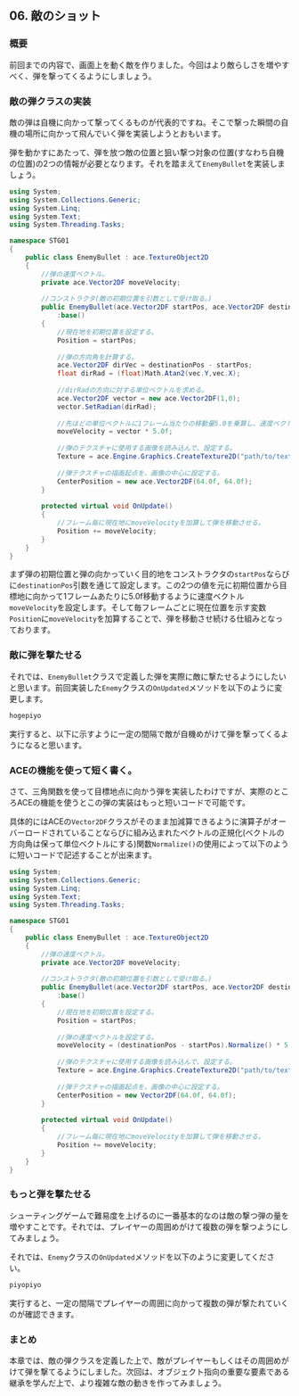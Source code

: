 ## 06. 敵のショット

### 概要

前回までの内容で、画面上を動く敵を作りました。今回はより敵らしさを増やすべく、弾を撃ってくるようにしましょう。

### 敵の弾クラスの実装

敵の弾は自機に向かって撃ってくるものが代表的ですね。そこで撃った瞬間の自機の場所に向かって飛んでいく弾を実装しようとおもいます。

弾を動かすにあたって、弾を放つ敵の位置と狙い撃つ対象の位置(すなわち自機の位置)の2つの情報が必要となります。それを踏まえて```EnemyBullet```を実装しましょう。


```C#
using System;
using System.Collections.Generic;
using System.Linq;
using System.Text;
using System.Threading.Tasks;

namespace STG01
{
	public class EnemyBullet : ace.TextureObject2D
	{
		//弾の速度ベクトル。
		private ace.Vector2DF moveVelocity;
		
		//コンストラクタ(敵の初期位置を引数として受け取る。)
		public EnemyBullet(ace.Vector2DF startPos, ace.Vector2DF destinationPos)
			:base()
		{
			//現在地を初期位置を設定する。
			Position = startPos;
			
			//弾の方向角を計算する。
			ace.Vector2DF dirVec = destinationPos - startPos;
			float dirRad = (float)Math.Atan2(vec.Y,vec.X);
			
			//dirRadの方向に対する単位ベクトルを求める。
			ace.Vector2DF vector = new ace.Vector2DF(1,0);
			vector.SetRadian(dirRad);
			
			//先ほどの単位ベクトルに1フレーム当たりの移動量5.0を乗算し、速度ベクトルとする。
			moveVelocity = vector * 5.0f;
			
			//弾のテクスチャに使用する画像を読み込んで、設定する。
			Texture = ace.Engine.Graphics.CreateTexture2D("path/to/texture");
			
			//弾テクスチャの描画起点を、画像の中心に設定する。
			CenterPosition = new ace.Vector2DF(64.0f, 64.0f);
		}
		
		protected virtual void OnUpdate()
		{
			//フレーム毎に現在地にmoveVelocityを加算して弾を移動させる。
			Position += moveVelocity;
		}
	}
}
```

まず弾の初期位置と弾の向かっていく目的地をコンストラクタの```startPos```ならびに```destinationPos```引数を通じて設定します。この2つの値を元に初期位置から目標地に向かって1フレームあたりに5.0f移動するように速度ベクトル```moveVelocity```を設定します。そして毎フレームごとに現在位置を示す変数```Position```に```moveVelocity```を加算することで、弾を移動させ続ける仕組みとなっております。

### 敵に弾を撃たせる

それでは、```EnemyBullet```クラスで定義した弾を実際に敵に撃たせるようにしたいと思います。前回実装した```Enemy```クラスの```OnUpdated```メソッドを以下のように変更します。

```C#
hogepiyo
```

実行すると、以下に示すように一定の間隔で敵が自機めがけて弾を撃ってくるようになると思います。

### ACEの機能を使って短く書く。

さて、三角関数を使って目標地点に向かう弾を実装したわけですが、実際のところACEの機能を使うとこの弾の実装はもっと短いコードで可能です。

具体的にはACEの```Vector2DF```クラスがそのまま加減算できるように演算子がオーバーロードされていることならびに組み込まれたベクトルの正規化(ベクトルの方向角は保って単位ベクトルにする)関数```Normalize()```の使用によって以下のように短いコードで記述することが出来ます。

```C#
using System;
using System.Collections.Generic;
using System.Linq;
using System.Text;
using System.Threading.Tasks;

namespace STG01
{
	public class EnemyBullet : ace.TextureObject2D
	{
		//弾の速度ベクトル。
		private ace.Vector2DF moveVelocity;
		
		//コンストラクタ(敵の初期位置を引数として受け取る。)
		public EnemyBullet(ace.Vector2DF startPos, ace.Vector2DF destinationPos)
			:base()
		{
			//現在地を初期位置を設定する。
			Position = startPos;
			
			//弾の速度ベクトルを設定する。
			moveVelocity = (destinationPos - startPos).Normalize() * 5.0f;
			
			//弾のテクスチャに使用する画像を読み込んで、設定する。
			Texture = ace.Engine.Graphics.CreateTexture2D("path/to/texture");
			
			//弾テクスチャの描画起点を、画像の中心に設定する。
			CenterPosition = new Vector2DF(64.0f, 64.0f);
		}
		
		protected virtual void OnUpdate()
		{
			//フレーム毎に現在地にmoveVelocityを加算して弾を移動させる。
			Position += moveVelocity;
		}
	}
}
```

### もっと弾を撃たせる
シューティングゲームで難易度を上げるのに一番基本的なのは敵の撃つ弾の量を増やすことです。それでは、プレイヤーの周囲めがけて複数の弾を撃つようにしてみましょう。

それでは、```Enemy```クラスの```OnUpdated```メソッドを以下のように変更してください。

```C#
piyopiyo
```

実行すると、一定の間隔でプレイヤーの周囲に向かって複数の弾が撃たれていくのが確認できます。

### まとめ

本章では、敵の弾クラスを定義した上で、敵がプレイヤーもしくはその周囲めがけて弾を撃てるようにしました。次回は、オブジェクト指向の重要な要素である継承を学んだ上で、より複雑な敵の動きを作ってみましょう。


